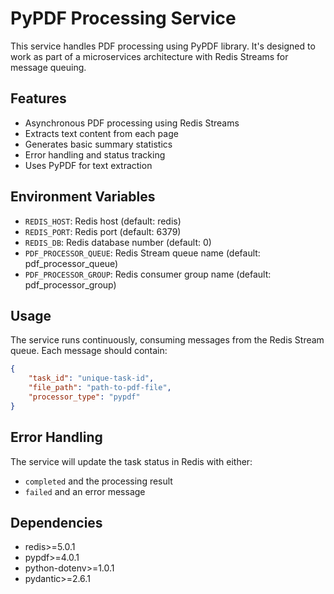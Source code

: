 # PyPDF Processing Service

This service handles PDF processing using PyPDF library. It's designed to work as part of a microservices architecture with Redis Streams for message queuing.

## Features

- Asynchronous PDF processing using Redis Streams
- Extracts text content from each page
- Generates basic summary statistics
- Error handling and status tracking
- Uses PyPDF for text extraction

## Environment Variables

- `REDIS_HOST`: Redis host (default: redis)
- `REDIS_PORT`: Redis port (default: 6379)
- `REDIS_DB`: Redis database number (default: 0)
- `PDF_PROCESSOR_QUEUE`: Redis Stream queue name (default: pdf_processor_queue)
- `PDF_PROCESSOR_GROUP`: Redis consumer group name (default: pdf_processor_group)

## Usage

The service runs continuously, consuming messages from the Redis Stream queue. Each message should contain:

```json
{
    "task_id": "unique-task-id",
    "file_path": "path-to-pdf-file",
    "processor_type": "pypdf"
}
```

## Error Handling

The service will update the task status in Redis with either:
- `completed` and the processing result
- `failed` and an error message

## Dependencies

- redis>=5.0.1
- pypdf>=4.0.1
- python-dotenv>=1.0.1
- pydantic>=2.6.1
